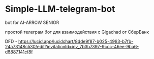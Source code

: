 # Simple-LLM-telegram-bot
bot for AI-ARROW SENIOR  

простой телеграм бот для взаимодействия с Gigachad от СберБанк  

DFD - https://lucid.app/lucidchart/8dde9f87-b025-4993-b7fb-24a73148c530/edit?invitationId=inv_7b3b7397-9ccc-46ee-9ba6-d8887141cf8f
